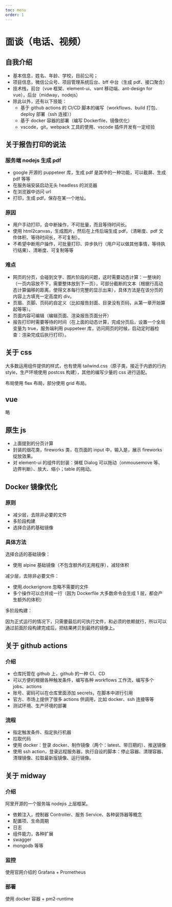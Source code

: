 ```yaml
---
toc: menu
order: 1
---
```


# 面谈（电话、视频）

## 自我介绍

- 基本信息，姓名、年龄、学校，目前公司；
- 项目信息，微信公众号、项目管理系统后台、bff 中台（生成 pdf、接口聚合）
- 技术栈，前台（vue 框架、element-ui、vant 移动端、ant-design for vue），后台（midway，nodejs）
- 除此以外，还有以下技能：
  - 基于 github actions 的 CI/CD 脚本的编写（workflows、build 打包、deploy 部署（ssh 连接））
  - 基于 docker 容器的部署（编写 Dockerfile，镜像优化）
  - vscode，git，webpack 工具的使用、vscode 插件开发有一定经验

## 关于报告打印的说法

### 服务端 nodejs 生成 pdf

- google 开源的 puppeteer 库，生成 pdf 是其中的一种功能，可以截屏、生成 pdf 等等
- 在服务端安装启动无头 headless 的浏览器
- 在浏览器中访问 url
- 打印，生成 pdf，保存在某一个地址。

### 原因

- 用户手动打印，会中断操作，不可批量，而且等待时间长。
- 使用 html2canvas，生成图片，然后在上传后端生成 pdf，（清晰度、pdf 文件体积、等待时间长，不可复制）。
- 不希望中断用户操作，可批量打印、异步执行（用户可以做其他事情，等待执行结果）、清晰度、可复制等等

### 难点

- 网页的分页，会碰到文字、图片阶段的问题，这时需要动态计算：一整块的（一页内容放不下，需要整体放到下一页），可部分截断的文本（根据行高动态计算偏移的距离，使得文本每行完整的显示出来），具体方法是在该分页的内容上方填充一定高度的 div。
- 页眉、页脚、页码的自定义（比如报告封面、目录没有页码，从第一章开始算起等等）。
- 页面内容可编辑（编辑页面、渲染报告页面分开）
- 报告打印时需要等待的时间（在上面的动态计算，完成分页后，设置一个全局变量为 true，服务端利用 puppeteer 库，访问网页的时候，启动定时器检查：渲染完成后执行打印）。

## 关于 css

大多数运用组件提供的样式，也有使用 tailwind.css（原子类，接近于内嵌的行内 style，生产环境使用 postcss 构建），其他的编写少量的 css 进行适配。

布局使用 flex 布局，部分使用 grid 布局。

## vue

略

## 原生 js

- 上面提到的分页计算
- 封装的烟花类，fireworks 类，在页面的 input 中，输入是，展示 fireworks 绽放效果。
- 对 element-ui 的组件的封装：弹框 Dialog 可以拖动（onmousemove 等、边界判断）、放大、缩小；table 的拖动。

## Docker 镜像优化

### 原则

- 减少层，去除非必要的文件
- 多阶段构建
- 选择合适的基础镜像

### 具体方法

选择合适的基础镜像：

- 使用 alpine 基础镜像（不包含额外的无用程序），减轻体积

减少层，去除非必要文件：

- 使用.dockerignore 忽略不需要的文件
- 多个操作可以合并成一行（因为 Dockerfile 大多数命令会生成 1 层，都会产生额外的体积）

多阶段构建：

因为正式运行的情况下，只需要最后的可执行文件，和必须的依赖就行，所以可以通过前面阶段构建完成后，把结果拷贝到最终的镜像上。

## 关于 github actions

### 介绍

- 仓库托管在 github 上，github 的一种 CI、CD
- 可以方便的根据各种触发条件，编写各种 workflows 工作流，编写多个 jobs、actions
- 账号、密码可以在仓库里面添加 secrets，在脚本中进行引用
- 官方、市场上提供了很多 actions 供调用，比如 docker、ssh 连接等等
- 测试环境、生产环境的部署

### 流程

- 指定触发条件、指定执行机器
- 拉取代码
- 使用 docker：登录 docker、制作镜像（两个：latest、带日期的）、推送镜像
- 使用 ssh action，登录远程服务器，执行自设的脚本：停止容器、清理容器、清理镜像、拉取最新版镜像、运行镜像。

## 关于 midway

### 介绍

阿里开源的一个服务端 nodejis 上层框架。

- 依赖注入，控制器 Controller、服务 Service、各种装饰器等概念
- 配置项、生命周期
- 日志
- 组件能力，各种扩展
- swagger
- mongodb 等等

### 监控

使用官网介绍的 Grafana + Prometheus

### 部署

使用 docker 容器 + pm2-runtime
